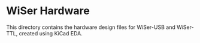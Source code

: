 # WiSer Hardware

This directory contains the hardware design files for WiSer-USB and WiSer-TTL, created using KiCad EDA.
